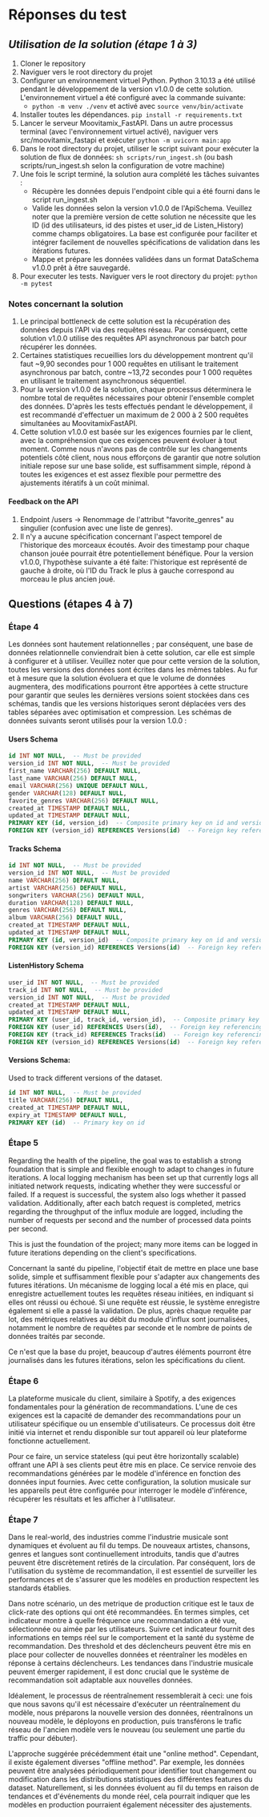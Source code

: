 # Réponses du test

## _Utilisation de la solution (étape 1 à 3)_

1. Cloner le repository
2. Naviguer vers le root directory du projet
3. Configurer un environnement virtuel Python. Python 3.10.13 a été utilisé pendant le développement de la version v1.0.0 de cette solution. L'environnement virtuel a été configuré avec la commande suivante:
   - `python -m venv ./venv` et activé avec `source venv/bin/activate`
4. Installer toutes les dépendances. `pip install -r requirements.txt`
5. Lancer le serveur Moovitamix_FastAPI. Dans un autre processus terminal (avec l'environnement virtuel activé), naviguer vers src/moovitamix_fastapi et exécuter `python -m uvicorn main:app`
6. Dans le root directory du projet, utiliser le script suivant pour exécuter la solution de flux de données: `sh scripts/run_ingest.sh` (ou bash scripts/run_ingest.sh selon la configuration de votre machine)
7. Une fois le script terminé, la solution aura complété les tâches suivantes :
   - Récupère les données depuis l'endpoint cible qui a été fourni dans le script run_ingest.sh
   - Valide les données selon la version v1.0.0 de l'ApiSchema. Veuillez noter que la première version de cette solution ne nécessite que les ID (id des utilisateurs, id des pistes et user_id de Listen_History) comme champs obligatoires. La base est configurée pour faciliter et intégrer facilement de nouvelles spécifications de validation dans les itérations futures.
   - Mappe et prépare les données validées dans un format DataSchema v1.0.0 prêt à être sauvegardé.
8. Pour executer les tests. Naviguer vers le root directory du projet: `python -m pytest`

### Notes concernant la solution
1. Le principal bottleneck de cette solution est la récupération des données depuis l'API via des requêtes réseau. Par conséquent, cette solution v1.0.0 utilise des requêtes API asynchronous par batch pour récupérer les données.
2. Certaines statistiques recueillies lors du développement montrent qu'il faut ~9,90 secondes pour 1 000 requêtes en utilisant le traitement asynchronous par batch, contre ~13,72 secondes pour 1 000 requêtes en utilisant le traitement asynchronous séquentiel.
2. Pour la version v1.0.0 de la solution, chaque processus déterminera le nombre total de requêtes nécessaires pour obtenir l'ensemble complet des données. D'après les tests effectués pendant le développement, il est recommandé d'effectuer un maximum de 2 000 à 2 500 requêtes simultanées au MoovitamixFastAPI.
2. Cette solution v1.0.0 est basée sur les exigences fournies par le client, avec la compréhension que ces exigences peuvent évoluer à tout moment. Comme nous n'avons pas de contrôle sur les changements potentiels côté client, nous nous efforçons de garantir que notre solution initiale repose sur une base solide, est suffisamment simple, répond à toutes les exigences et est assez flexible pour permettre des ajustements itératifs à un coût minimal.

#### Feedback on the API
1. Endpoint /users -> Renommage de l'attribut "favorite_genres" au singulier (confusion avec une liste de genres).
2. Il n'y a aucune spécification concernant l'aspect temporel de l'historique des morceaux écoutés. Avoir des timestamp pour chaque chanson jouée pourrait être potentiellement bénéfique. Pour la version v1.0.0, l'hypothèse suivante a été faite: l'historique est représenté de gauche à droite, où l'ID du Track le plus à gauche correspond au morceau le plus ancien joué.

## Questions (étapes 4 à 7)

### Étape 4
Les données sont hautement relationnelles ; par conséquent, une base de données relationnelle conviendrait bien à cette solution, car elle est simple à configurer et à utiliser. Veuillez noter que pour cette version de la solution, toutes les versions des données sont écrites dans les mêmes tables. Au fur et à mesure que la solution évoluera et que le volume de données augmentera, des modifications pourront être apportées à cette structure pour garantir que seules les dernières versions soient stockées dans ces schémas, tandis que les versions historiques seront déplacées vers des tables séparées avec optimisation et compression. Les schémas de données suivants seront utilisés pour la version 1.0.0 :

#### Users Schema
```sql
id INT NOT NULL,  -- Must be provided
version_id INT NOT NULL,  -- Must be provided
first_name VARCHAR(256) DEFAULT NULL,
last_name VARCHAR(256) DEFAULT NULL,
email VARCHAR(256) UNIQUE DEFAULT NULL,
gender VARCHAR(128) DEFAULT NULL,
favorite_genres VARCHAR(256) DEFAULT NULL,
created_at TIMESTAMP DEFAULT NULL,
updated_at TIMESTAMP DEFAULT NULL,
PRIMARY KEY (id, version_id)  -- Composite primary key on id and version_id
FOREIGN KEY (version_id) REFERENCES Versions(id)  -- Foreign key referencing Versions table
```

#### Tracks Schema
```sql
id INT NOT NULL,  -- Must be provided
version_id INT NOT NULL,  -- Must be provided
name VARCHAR(256) DEFAULT NULL,
artist VARCHAR(256) DEFAULT NULL,
songwriters VARCHAR(256) DEFAULT NULL,
duration VARCHAR(128) DEFAULT NULL,
genres VARCHAR(256) DEFAULT NULL,
album VARCHAR(256) DEFAULT NULL,
created_at TIMESTAMP DEFAULT NULL,
updated_at TIMESTAMP DEFAULT NULL,
PRIMARY KEY (id, version_id)  -- Composite primary key on id and version_id
FOREIGN KEY (version_id) REFERENCES Versions(id)  -- Foreign key referencing Versions table
```

#### ListenHistory Schema
```sql
user_id INT NOT NULL,  -- Must be provided
track_id INT NOT NULL,  -- Must be provided
version_id INT NOT NULL,  -- Must be provided
created_at TIMESTAMP DEFAULT NULL,
updated_at TIMESTAMP DEFAULT NULL,
PRIMARY KEY (user_id, track_id, version_id),  -- Composite primary key on user_id, track_id, and version_id
FOREIGN KEY (user_id) REFERENCES Users(id),  -- Foreign key referencing Users table
FOREIGN KEY (track_id) REFERENCES Tracks(id)  -- Foreign key referencing Tracks table
FOREIGN KEY (version_id) REFERENCES Versions(id)  -- Foreign key referencing Versions table
```

#### Versions Schema:
Used to track different versions of the dataset.
```sql
id INT NOT NULL,  -- Must be provided
title VARCHAR(256) DEFAULT NULL,
created_at TIMESTAMP DEFAULT NULL,
expiry_at TIMESTAMP DEFAULT NULL,
PRIMARY KEY (id)  -- Primary key on id
```

### Étape 5
Regarding the health of the pipeline, the goal was to establish a strong foundation that is simple and flexible enough to adapt to changes in future iterations. A local logging mechanism has been set up that currently logs all initiated network requests, indicating whether they were successful or failed. If a request is successful, the system also logs whether it passed validation. Additionally, after each batch request is completed, metrics regarding the throughput of the influx module are logged, including the number of requests per second and the number of processed data points per second.

This is just the foundation of the project; many more items can be logged in future iterations depending on the client's specifications.

Concernant la santé du pipeline, l'objectif était de mettre en place une base solide, simple et suffisamment flexible pour s'adapter aux changements des futures itérations. Un mécanisme de logging local a été mis en place, qui enregistre actuellement toutes les requêtes réseau initiées, en indiquant si elles ont réussi ou échoué. Si une requête est réussie, le système enregistre également si elle a passé la validation. De plus, après chaque requête par lot, des métriques relatives au débit du module d'influx sont journalisées, notamment le nombre de requêtes par seconde et le nombre de points de données traités par seconde.

Ce n'est que la base du projet, beaucoup d'autres éléments pourront être journalisés dans les futures itérations, selon les spécifications du client.

### Étape 6
La plateforme musicale du client, similaire à Spotify, a des exigences fondamentales pour la génération de recommandations. L'une de ces exigences est la capacité de demander des recommandations pour un utilisateur spécifique ou un ensemble d'utilisateurs. Ce processus doit être initié via internet et rendu disponible sur tout appareil où leur plateforme fonctionne actuellement.

Pour ce faire, un service stateless (qui peut être horizontally scalable) offrant une API à ses clients peut être mis en place. Ce service renvoie des recommandations générées par le modèle d'inférence en fonction des données input fournies. Avec cette configuration, la solution musicale sur les appareils peut être configurée pour interroger le modèle d'inférence, récupérer les résultats et les afficher à l'utilisateur.

### Étape 7
Dans le real-world, des industries comme l'industrie musicale sont dynamiques et évoluent au fil du temps. De nouveaux artistes, chansons, genres et langues sont continuellement introduits, tandis que d'autres peuvent être discrètement retirés de la circulation. Par conséquent, lors de l'utilisation du système de recommandation, il est essentiel de surveiller les performances et de s'assurer que les modèles en production respectent les standards établies.

Dans notre scénario, un des metrique de production critique est le taux de click-rate des options qui ont été recommandées. En termes simples, cet indicateur montre à quelle fréquence une recommandation a été vue, sélectionnée ou aimée par les utilisateurs. Suivre cet indicateur fournit des informations en temps réel sur le comportement et la santé du système de recommandation. Des threshold et des déclencheurs peuvent être mis en place pour collecter de nouvelles données et réentraîner les modèles en réponse à certains déclencheurs. Les tendances dans l'industrie musicale peuvent émerger rapidement, il est donc crucial que le système de recommandation soit adaptable aux nouvelles données.

Idéalement, le processus de réentraînement ressemblerait à ceci: une fois que nous savons qu'il est nécessaire d'exécuter un réentraînement du modèle, nous préparons la nouvelle version des données, réentraînons un nouveau modèle, le déployons en production, puis transférons le trafic réseau de l'ancien modèle vers le nouveau (ou seulement une partie du traffic pour débuter).

L'approche suggérée précédemment était une "online method". Cependant, il existe également diverses "offline method". Par exemple, les données peuvent être analysées périodiquement pour identifier tout changement ou modification dans les distributions statistiques des différentes features du dataset. Naturellement, si les données évoluent au fil du temps en raison de tendances et d'événements du monde réel, cela pourrait indiquer que les modèles en production pourraient également nécessiter des ajustements.
